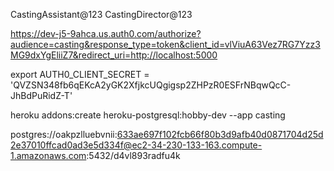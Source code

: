 CastingAssistant@123
CastingDirector@123

https://dev-j5-9ahca.us.auth0.com/authorize?audience=casting&response_type=token&client_id=vlViuA63Vez7RG7Yzz3MG9dxYgEliiZ7&redirect_uri=http://localhost:5000

export AUTH0_CLIENT_SECRET = 'QVZSN348fb6qEKcA2yGK2XfjkcUQgigsp2ZHPzR0ESFrNBqwQcC-JhBdPuRidZ-T'

heroku addons:create heroku-postgresql:hobby-dev --app casting

postgres://oakpzlluebvnii:633ae697f102fcb66f80b3d9afb40d0871704d25d2e37010ffcad0ad3e5d334f@ec2-34-230-133-163.compute-1.amazonaws.com:5432/d4vl893radfu4k